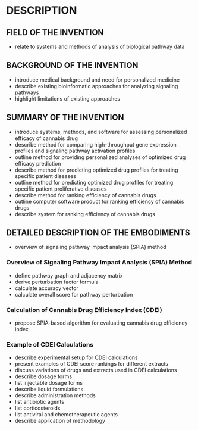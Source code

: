 # DESCRIPTION

## FIELD OF THE INVENTION

- relate to systems and methods of analysis of biological pathway data

## BACKGROUND OF THE INVENTION

- introduce medical background and need for personalized medicine
- describe existing bioinformatic approaches for analyzing signaling pathways
- highlight limitations of existing approaches

## SUMMARY OF THE INVENTION

- introduce systems, methods, and software for assessing personalized efficacy of cannabis drug
- describe method for comparing high-throughput gene expression profiles and signaling pathway activation profiles
- outline method for providing personalized analyses of optimized drug efficacy prediction
- describe method for predicting optimized drug profiles for treating specific patient diseases
- outline method for predicting optimized drug profiles for treating specific patient proliferative diseases
- describe method for ranking efficiency of cannabis drugs
- outline computer software product for ranking efficiency of cannabis drugs
- describe system for ranking efficiency of cannabis drugs

## DETAILED DESCRIPTION OF THE EMBODIMENTS

- overview of signaling pathway impact analysis (SPIA) method

### Overview of Signaling Pathway Impact Analysis (SPIA) Method

- define pathway graph and adjacency matrix
- derive perturbation factor formula
- calculate accuracy vector
- calculate overall score for pathway perturbation

### Calculation of Cannabis Drug Efficiency Index (CDEI)

- propose SPIA-based algorithm for evaluating cannabis drug efficiency index

### Example of CDEI Calculations

- describe experimental setup for CDEI calculations
- present examples of CDEI score rankings for different extracts
- discuss variations of drugs and extracts used in CDEI calculations
- describe dosage forms
- list injectable dosage forms
- describe liquid formulations
- describe administration methods
- list antibiotic agents
- list corticosteroids
- list antiviral and chemotherapeutic agents
- describe application of methodology

